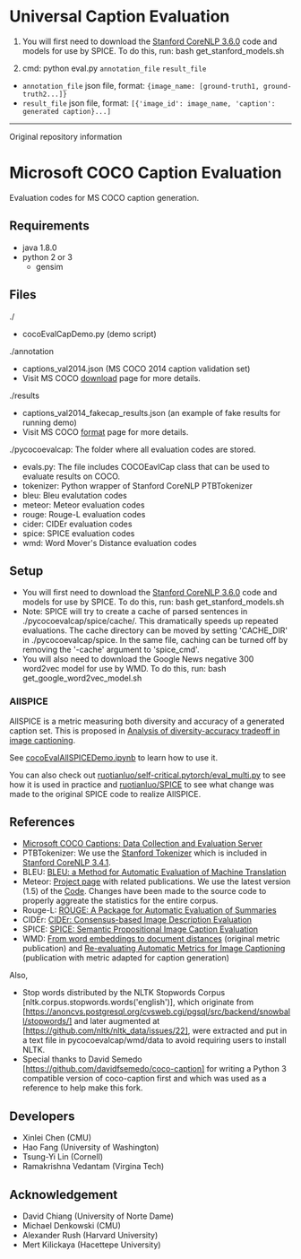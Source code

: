 Universal Caption Evaluation
===================
1. You will first need to download the [Stanford CoreNLP 3.6.0](http://stanfordnlp.github.io/CoreNLP/index.html) code and models for use by SPICE. To do this, run: bash get_stanford_models.sh

2. cmd: python eval.py `annotation_file` `result_file`
  - `annotation_file` json file, format: `{image_name: [ground-truth1, ground-truth2...]}`
  - `result_file` json file, format: `[{'image_id': image_name, 'caption': generated caption}...]`
  
---
Original repository information

Microsoft COCO Caption Evaluation
===================
Evaluation codes for MS COCO caption generation.

## Requirements ##
- java 1.8.0
- python 2 or 3
  - gensim

## Files ##
./
- cocoEvalCapDemo.py (demo script)

./annotation
- captions_val2014.json (MS COCO 2014 caption validation set)
- Visit MS COCO [download](http://mscoco.org/dataset/#download) page for more details.

./results
- captions_val2014_fakecap_results.json (an example of fake results for running demo)
- Visit MS COCO [format](http://mscoco.org/dataset/#format) page for more details.

./pycocoevalcap: The folder where all evaluation codes are stored.
- evals.py: The file includes COCOEavlCap class that can be used to evaluate results on COCO.
- tokenizer: Python wrapper of Stanford CoreNLP PTBTokenizer
- bleu: Bleu evalutation codes
- meteor: Meteor evaluation codes
- rouge: Rouge-L evaluation codes
- cider: CIDEr evaluation codes
- spice: SPICE evaluation codes
- wmd: Word Mover's Distance evaluation codes

## Setup ##

- You will first need to download the [Stanford CoreNLP 3.6.0](http://stanfordnlp.github.io/CoreNLP/index.html) code and models for use by SPICE. To do this, run:
    bash get_stanford_models.sh
- Note: SPICE will try to create a cache of parsed sentences in ./pycocoevalcap/spice/cache/. This dramatically speeds up repeated evaluations. The cache directory can be moved by setting 'CACHE_DIR' in ./pycocoevalcap/spice. In the same file, caching can be turned off by removing the '-cache' argument to 'spice_cmd'. 
- You will also need to download the Google News negative 300 word2vec model for use by WMD. To do this, run:
    bash get_google_word2vec_model.sh


### AllSPICE
AllSPICE is a metric measuring both diversity and accuracy of a generated caption set. This is proposed in [Analysis of diversity-accuracy tradeoff in image captioning](https://arxiv.org/abs/2002.11848).

See [cocoEvalAllSPICEDemo.ipynb](cocoEvalAllSPICEDemo.ipynb) to learn how to use it.

You can also check out [ruotianluo/self-critical.pytorch/eval_multi.py](https://github.com/ruotianluo/self-critical.pytorch/blob/master/eval_multi.py#L36) to see how it is used in practice and [ruotianluo/SPICE](https://github.com/ruotianluo/SPICE/commit/046d8cf73db93653c0e22fdd0ed65d2106642244) to see what change was made to the original SPICE code to realize AllSPICE.

## References ##

- [Microsoft COCO Captions: Data Collection and Evaluation Server](http://arxiv.org/abs/1504.00325)
- PTBTokenizer: We use the [Stanford Tokenizer](http://nlp.stanford.edu/software/tokenizer.shtml) which is included in [Stanford CoreNLP 3.4.1](http://nlp.stanford.edu/software/corenlp.shtml).
- BLEU: [BLEU: a Method for Automatic Evaluation of Machine Translation](http://www.aclweb.org/anthology/P02-1040.pdf)
- Meteor: [Project page](http://www.cs.cmu.edu/~alavie/METEOR/) with related publications. We use the latest version (1.5) of the [Code](https://github.com/mjdenkowski/meteor). Changes have been made to the source code to properly aggreate the statistics for the entire corpus.
- Rouge-L: [ROUGE: A Package for Automatic Evaluation of Summaries](http://anthology.aclweb.org/W/W04/W04-1013.pdf)
- CIDEr: [CIDEr: Consensus-based Image Description Evaluation](http://arxiv.org/pdf/1411.5726.pdf)
- SPICE: [SPICE: Semantic Propositional Image Caption Evaluation](https://arxiv.org/abs/1607.08822)
- WMD: [From word embeddings to document distances](http://proceedings.mlr.press/v37/kusnerb15.html) (original metric publication) and [Re-evaluating Automatic Metrics for Image Captioning](http://aclweb.org/anthology/E17-1019) (publication with metric adapted for caption generation)

Also,

- Stop words distributed by the NLTK Stopwords Corpus [nltk.corpus.stopwords.words('english')], which originate from [https://anoncvs.postgresql.org/cvsweb.cgi/pgsql/src/backend/snowball/stopwords/] and later augmented at [https://github.com/nltk/nltk_data/issues/22], were extracted and put in a text file in pycocoevalcap/wmd/data to avoid requiring users to install NLTK.
- Special thanks to David Semedo [https://github.com/davidfsemedo/coco-caption] for writing a Python 3 compatible version of coco-caption first and which was used as a reference to help make this fork.

## Developers ##
- Xinlei Chen (CMU)
- Hao Fang (University of Washington)
- Tsung-Yi Lin (Cornell)
- Ramakrishna Vedantam (Virgina Tech)

## Acknowledgement ##
- David Chiang (University of Norte Dame)
- Michael Denkowski (CMU)
- Alexander Rush (Harvard University)
- Mert Kilickaya (Hacettepe University)